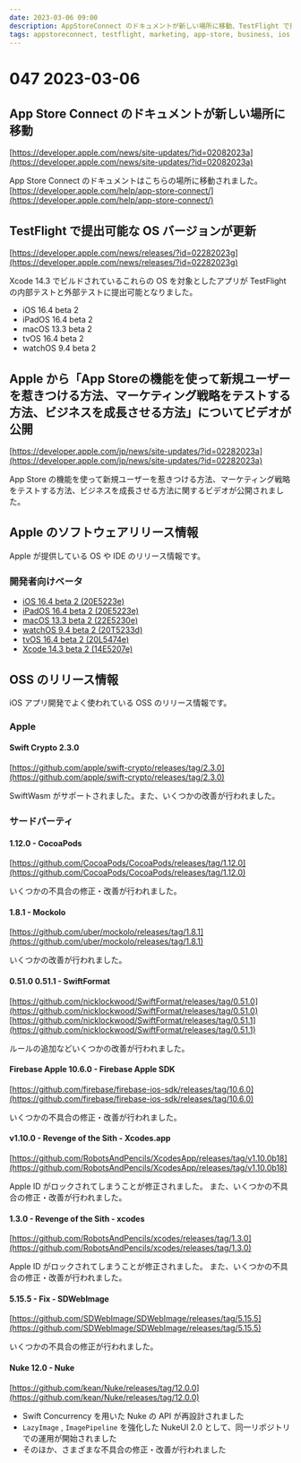 ```yaml
---
date: 2023-03-06 09:00
description: AppStoreConnect のドキュメントが新しい場所に移動、TestFlight で提出可能な OS バージョンが更新、Apple から「App Storeの機能を使って新規ユーザーを惹きつける方法、マーケティング戦略をテストする方法、ビジネスを成長させる方法」についてビデオが公開、ほか
tags: appstoreconnect, testflight, marketing, app-store, business, ios, ipados, macos, watchos, tvos, xcode, swift-crypto, mockolo, cocoapods, swift-format, firebase-apple-sdk, xcodes-app, xcodes, sd-web-image, nuke
---
```

# 047 2023-03-06

## App Store Connect のドキュメントが新しい場所に移動

[https://developer.apple.com/news/site-updates/?id=02082023a](https://developer.apple.com/news/site-updates/?id=02082023a)

App Store Connect のドキュメントはこちらの場所に移動されました。[https://developer.apple.com/help/app-store-connect/](https://developer.apple.com/help/app-store-connect/)

## TestFlight で提出可能な OS バージョンが更新

[https://developer.apple.com/news/releases/?id=02282023g](https://developer.apple.com/news/releases/?id=02282023g)

Xcode 14.3 でビルドされているこれらの OS を対象としたアプリが TestFlight の内部テストと外部テストに提出可能となりました。

- iOS 16.4 beta 2
- iPadOS 16.4 beta 2
- macOS 13.3 beta 2
- tvOS 16.4 beta 2
- watchOS 9.4 beta 2 

## Apple から「App Storeの機能を使って新規ユーザーを惹きつける方法、マーケティング戦略をテストする方法、ビジネスを成長させる方法」についてビデオが公開

[https://developer.apple.com/jp/news/site-updates/?id=02282023a](https://developer.apple.com/jp/news/site-updates/?id=02282023a)

App Store の機能を使って新規ユーザーを惹きつける方法、マーケティング戦略をテストする方法、ビジネスを成長させる方法に関するビデオが公開されました。

## Apple のソフトウェアリリース情報

Apple が提供している OS や IDE のリリース情報です。

### 開発者向けベータ

- [iOS 16.4 beta 2 (20E5223e)](https://developer.apple.com/news/releases/?id=02282023e)
- [iPadOS 16.4 beta 2 (20E5223e)](https://developer.apple.com/news/releases/?id=02282023d)
- [macOS 13.3 beta 2 (22E5230e)](https://developer.apple.com/news/releases/?id=02282023c)
- [watchOS 9.4 beta 2 (20T5233d)](https://developer.apple.com/news/releases/?id=02282023b)
- [tvOS 16.4 beta 2 (20L5474e)](https://developer.apple.com/news/releases/?id=02282023a)
- [Xcode 14.3 beta 2 (14E5207e)](https://developer.apple.com/news/releases/?id=02282023f)

## OSS のリリース情報

iOS アプリ開発でよく使われている OSS のリリース情報です。

### Apple

#### Swift Crypto 2.3.0

[https://github.com/apple/swift-crypto/releases/tag/2.3.0](https://github.com/apple/swift-crypto/releases/tag/2.3.0)

SwiftWasm がサポートされました。また、いくつかの改善が行われました。

### サードパーティ

#### 1.12.0 - CocoaPods

[https://github.com/CocoaPods/CocoaPods/releases/tag/1.12.0](https://github.com/CocoaPods/CocoaPods/releases/tag/1.12.0)

いくつかの不具合の修正・改善が行われました。

#### 1.8.1 - Mockolo

[https://github.com/uber/mockolo/releases/tag/1.8.1](https://github.com/uber/mockolo/releases/tag/1.8.1)

いくつかの改善が行われました。

#### 0.51.0 0.51.1 - SwiftFormat

[https://github.com/nicklockwood/SwiftFormat/releases/tag/0.51.0](https://github.com/nicklockwood/SwiftFormat/releases/tag/0.51.0)
[https://github.com/nicklockwood/SwiftFormat/releases/tag/0.51.1](https://github.com/nicklockwood/SwiftFormat/releases/tag/0.51.1)

ルールの追加などいくつかの改善が行われました。

#### Firebase Apple 10.6.0 - Firebase Apple SDK

[https://github.com/firebase/firebase-ios-sdk/releases/tag/10.6.0](https://github.com/firebase/firebase-ios-sdk/releases/tag/10.6.0)

いくつかの不具合の修正・改善が行われました。

#### v1.10.0 - Revenge of the Sith - Xcodes.app

[https://github.com/RobotsAndPencils/XcodesApp/releases/tag/v1.10.0b18](https://github.com/RobotsAndPencils/XcodesApp/releases/tag/v1.10.0b18)

Apple ID がロックされてしまうことが修正されました。
また、いくつかの不具合の修正・改善が行われました。

#### 1.3.0 - Revenge of the Sith - xcodes

[https://github.com/RobotsAndPencils/xcodes/releases/tag/1.3.0](https://github.com/RobotsAndPencils/xcodes/releases/tag/1.3.0)

Apple ID がロックされてしまうことが修正されました。
また、いくつかの不具合の修正・改善が行われました。

#### 5.15.5 - Fix - SDWebImage

[https://github.com/SDWebImage/SDWebImage/releases/tag/5.15.5](https://github.com/SDWebImage/SDWebImage/releases/tag/5.15.5)

いくつかの不具合の修正が行われました。

#### Nuke 12.0 - Nuke

[https://github.com/kean/Nuke/releases/tag/12.0.0](https://github.com/kean/Nuke/releases/tag/12.0.0)

- Swift Concurrency を用いた Nuke の API が再設計されました
- `LazyImage` , `ImagePipeline` を強化した NukeUI 2.0 として、同一リポジトリでの運用が開始されました
- そのほか、さまざまな不具合の修正・改善が行われました